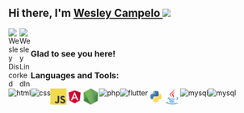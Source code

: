 ## Hi there, I'm [Wesley Campelo ](https://github.com/wesleycpdev/)<img src="https://github.com/TheDudeThatCode/TheDudeThatCode/blob/master/Assets/Hi.gif" width="29px">

<a href="wesleycpdev#2417">
  <img align="left" alt="Wesley Discord" width="22px" src="https://raw.githubusercontent.com/peterthehan/peterthehan/master/assets/discord.svg" />
</a>

<a href="https://www.linkedin.com/in/wesley-campelo/">
  <img align="left" alt="Wesley LinkedIn" width="22px" src="https://raw.githubusercontent.com/peterthehan/peterthehan/master/assets/linkedin.svg" />
</a>

<br/>

### Glad to see you here! &nbsp;

### Languages and Tools:

<a href="https://developer.mozilla.org/en-US/docs/Web/HTML" target="_blank">
    <img align="left" alt="html" height ="32px" src="https://www.vectorlogo.zone/logos/w3_html5/w3_html5-icon.svg">
</a>

<a href="https://developer.mozilla.org/en-US/docs/Web/CSS" target="_blank">
    <img align="left" alt="css" height ="32px" src="https://cdn4.iconfinder.com/data/icons/social-media-logos-6/512/121-css3-512.png">
</a>

<a href="https://www.javascript.com/" target="_blank"> 
    <img align="left" alt="javascript" height ="32px" src="https://raw.githubusercontent.com/github/explore/80688e429a7d4ef2fca1e82350fe8e3517d3494d/topics/javascript/javascript.png"> 
</a>

<a href="https://angular.io/" target="_blank"> 
    <img align="left" alt="angular" height ="32px" src="https://raw.githubusercontent.com/github/explore/80688e429a7d4ef2fca1e82350fe8e3517d3494d/topics/angular/angular.png"> 
</a>

<a href="https://nodejs.org" target="_blank">
    <img align="left" alt="Node.js" height ="32px" src="https://raw.githubusercontent.com/github/explore/80688e429a7d4ef2fca1e82350fe8e3517d3494d/topics/nodejs/nodejs.png"> 
</a>

<a href="https://www.php.net/" target="_blank">
 <img align="left" src="https://raw.githubusercontent.com/jmnote/z-icons/master/svg/php.svg" alt="php" height='32px'/> 
</a>

<a href="https://flutter.dev/" target="_blank">
    <img src="https://www.vectorlogo.zone/logos/flutterio/flutterio-icon.svg" align="left" alt="flutter" height='32px'/> 
</a>

<a href="https://www.python.org" target="_blank">
    <img align="left" alt="Python" height ="32px" src="https://raw.githubusercontent.com/github/explore/80688e429a7d4ef2fca1e82350fe8e3517d3494d/topics/python/python.png">
</a>

<a href="https://www.java.com" target="_blank">
    <img align="left" alt="Java" height ="32px" src="https://raw.githubusercontent.com/devicons/devicon/master/icons/java/java-original.svg"> 
</a>

<a href="https://www.mysql.com/" target="_blank">
    <img src="https://www.vectorlogo.zone/logos/mysql/mysql-icon.svg" align="left" alt="mysql" height='32px'/> 
</a>

<a href="https://www.mysql.com/" target="_blank">
    <img src="https://www.vectorlogo.zone/logos/postgresql/postgresql-icon.svg" align="left" alt="mysql" height='32px'/> 
</a>
